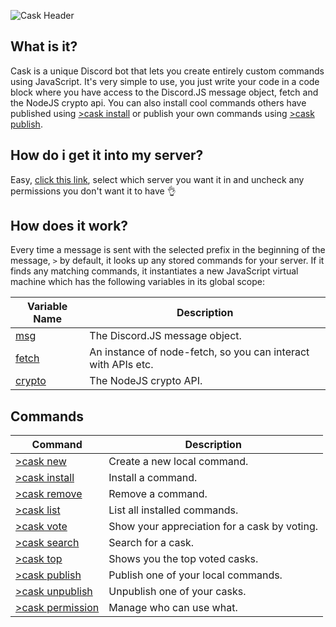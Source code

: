 ![Cask Header](https://i.imgur.com/Z0uGcfV.png)
## What is it?
Cask is a unique Discord bot that lets you create entirely custom commands using JavaScript. It's very simple to use, you just write your code in a code block where you have access to the Discord.JS message object, fetch and the NodeJS crypto api. You can also install cool commands others have published using [>cask install](https://github.com/RekkyRek/cask/blob/master/docs/install.md) or publish your own commands using [>cask publish](https://github.com/RekkyRek/cask/blob/master/docs/publish.md).

## How do i get it into my server?
Easy, [click this link](https://discordapp.com/oauth2/authorize?client_id=593852428626165760&scope=bot&permissions=2101869815), select which server you want it in and uncheck any permissions you don't want it to have :ok_hand:

## How does it work?
Every time a message is sent with the selected prefix in the beginning of the message, `>` by default, it looks up any stored commands for your server.
If it finds any matching commands, it instantiates a new JavaScript virtual machine which has the following variables in its global scope:

| Variable Name                                                  | Description                                                   |
|----------------------------------------------------------------|---------------------------------------------------------------|
| [msg](https://discord.js.org/#/docs/main/stable/class/Message) | The Discord.JS message object.                                |
| [fetch](https://www.npmjs.com/package/node-fetch)              | An instance of node-fetch, so you can interact with APIs etc. |
| [crypto](https://nodejs.org/api/crypto.html)                   | The NodeJS crypto API.                                        |

## Commands
| Command                                                                             | Description                                        |
|-------------------------------------------------------------------------------------|----------------------------------------------------|
| [>cask new](https://github.com/RekkyRek/cask/blob/master/docs/new.md)               | Create a new local command.                        |
| [>cask install](https://github.com/RekkyRek/cask/blob/master/docs/install.md)       | Install a command.                                 |
| [>cask remove](https://github.com/RekkyRek/cask/blob/master/docs/remove.md)         | Remove a command.                                  |
| [>cask list](https://github.com/RekkyRek/cask/blob/master/docs/list.md)             | List all installed commands.                       |
| [>cask vote](https://github.com/RekkyRek/cask/blob/master/docs/vote.md)             | Show your appreciation for a cask by voting.       |
| [>cask search](https://github.com/RekkyRek/cask/blob/master/docs/search.md)         | Search for a cask.                                 |
| [>cask top](https://github.com/RekkyRek/cask/blob/master/docs/top.md)               | Shows you the top voted casks.                     |
| [>cask publish](https://github.com/RekkyRek/cask/blob/master/docs/publish.md)       | Publish one of your local commands.                |
| [>cask unpublish](https://github.com/RekkyRek/cask/blob/master/docs/unpublish.md)   | Unpublish one of your casks.                       |
| [>cask permission](https://github.com/RekkyRek/cask/blob/master/docs/permission.md) | Manage who can use what.                           |
